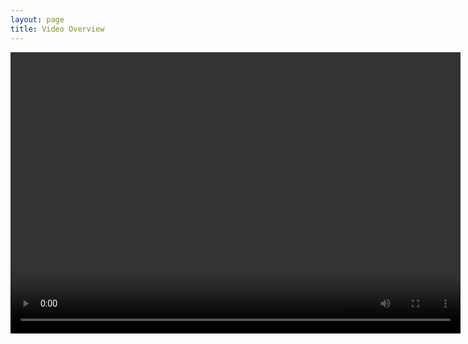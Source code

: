 ```yaml
---
layout: page
title: Video Overview
---
```


<video width="720" height="450" controls>
  <source src="/public/videos/overview.mp4" type="video/mp4">
Your browser does not support the video tag.
</video>
